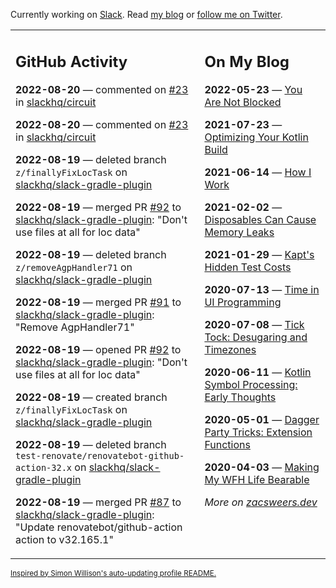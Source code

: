 Currently working on [Slack](https://slack.com/). Read [my blog](https://zacsweers.dev/) or [follow me on Twitter](https://twitter.com/ZacSweers).

<table><tr><td valign="top" width="60%">

## GitHub Activity
<!-- githubActivity starts -->
**2022-08-20** — commented on [#23](https://github.com/slackhq/circuit/pull/23#issuecomment-1221236928) in [slackhq/circuit](https://github.com/slackhq/circuit)

**2022-08-20** — commented on [#23](https://github.com/slackhq/circuit/pull/23#issuecomment-1221234645) in [slackhq/circuit](https://github.com/slackhq/circuit)

**2022-08-19** — deleted branch `z/finallyFixLocTask` on [slackhq/slack-gradle-plugin](https://github.com/slackhq/slack-gradle-plugin)

**2022-08-19** — merged PR [#92](https://github.com/slackhq/slack-gradle-plugin/pull/92) to [slackhq/slack-gradle-plugin](https://github.com/slackhq/slack-gradle-plugin): "Don't use files at all for loc data"

**2022-08-19** — deleted branch `z/removeAgpHandler71` on [slackhq/slack-gradle-plugin](https://github.com/slackhq/slack-gradle-plugin)

**2022-08-19** — merged PR [#91](https://github.com/slackhq/slack-gradle-plugin/pull/91) to [slackhq/slack-gradle-plugin](https://github.com/slackhq/slack-gradle-plugin): "Remove AgpHandler71"

**2022-08-19** — opened PR [#92](https://github.com/slackhq/slack-gradle-plugin/pull/92) to [slackhq/slack-gradle-plugin](https://github.com/slackhq/slack-gradle-plugin): "Don't use files at all for loc data"

**2022-08-19** — created branch `z/finallyFixLocTask` on [slackhq/slack-gradle-plugin](https://github.com/slackhq/slack-gradle-plugin)

**2022-08-19** — deleted branch `test-renovate/renovatebot-github-action-32.x` on [slackhq/slack-gradle-plugin](https://github.com/slackhq/slack-gradle-plugin)

**2022-08-19** — merged PR [#87](https://github.com/slackhq/slack-gradle-plugin/pull/87) to [slackhq/slack-gradle-plugin](https://github.com/slackhq/slack-gradle-plugin): "Update renovatebot/github-action action to v32.165.1"
<!-- githubActivity ends -->
</td><td valign="top" width="40%">

## On My Blog
<!-- blog starts -->
**2022-05-23** — [You Are Not Blocked](https://www.zacsweers.dev/you-are-not-blocked/)

**2021-07-23** — [Optimizing Your Kotlin Build](https://www.zacsweers.dev/optimizing-your-kotlin-build/)

**2021-06-14** — [How I Work](https://www.zacsweers.dev/how-i-work/)

**2021-02-02** — [Disposables Can Cause Memory Leaks](https://www.zacsweers.dev/disposables-can-cause-memory-leaks/)

**2021-01-29** — [Kapt's Hidden Test Costs](https://www.zacsweers.dev/kapts-hidden-test-costs/)

**2020-07-13** — [Time in UI Programming](https://www.zacsweers.dev/time-in-ui/)

**2020-07-08** — [Tick Tock: Desugaring and Timezones](https://www.zacsweers.dev/ticktock-desugaring-timezones/)

**2020-06-11** — [Kotlin Symbol Processing: Early Thoughts](https://www.zacsweers.dev/kotlin-symbol-processor-early-thoughts/)

**2020-05-01** — [Dagger Party Tricks: Extension Functions](https://www.zacsweers.dev/dagger-party-tricks-extension-functions/)

**2020-04-03** — [Making My WFH Life Bearable](https://www.zacsweers.dev/making-wfh-life-bearable/)
<!-- blog ends -->
_More on [zacsweers.dev](https://zacsweers.dev/)_
</td></tr></table>

<sub><a href="https://simonwillison.net/2020/Jul/10/self-updating-profile-readme/">Inspired by Simon Willison's auto-updating profile README.</a></sub>